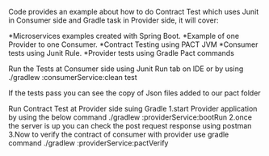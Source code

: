 Code provides an example about how to do Contract Test which uses Junit in Consumer side and Gradle task in Provider side,
it will cover:

*Microservices examples created with Spring Boot.
*Example of one Provider to one Consumer.
*Contract Testing using PACT JVM
*Consumer tests using Junit Rule.
*Provider tests using Gradle Pact commands


Run the Tests at Consumer side using Junit Run tab on IDE or by using ./gradlew :consumerService:clean test

If the tests pass you can see the copy of Json files added to our pact folder

Run Contract Test at Provider side suing Gradle
1.start Provider application by using the below command
./gradlew :providerService:bootRun
2.once the server is up you can check the post request response using postman
3.Now to verify the contract of consumer with provider use gradle command
./gradlew :providerService:pactVerify

